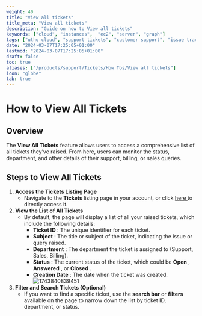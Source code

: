 ```yaml
---
weight: 40
title: "View all tickets"
title_meta: "View all tickets"
description: "Guide on how to View all tickets"
keywords: ["cloud", "instances",  "ec2", "server", "graph"]
tags: ["utho cloud", "support tickets", "customer support", "issue tracking", "cloud helpdesk"]
date: "2024-03-07T17:25:05+01:00"
lastmod: "2024-03-07T17:25:05+01:00"
draft: false
toc: true
aliases: ["/products/support/Tickets/How Tos/View all tickets"]
icon: "globe"
tab: true
---
```



# **How to View All Tickets**

## **Overview**

The **View All Tickets** feature allows users to access a comprehensive list of all tickets they’ve raised. From here, users can monitor the status, department, and other details of their support, billing, or sales queries.

## **Steps to View All Tickets**

1. **Access the Tickets Listing Page**
   * Navigate to the **Tickets** listing page in your account, or click [here ](https://console.utho.com/ticket "Tickets Listing Page")to directly access it.
2. **View the List of All Tickets**
   * By default, the page will display a list of all your raised tickets, which include the following details:
     * **Ticket ID** : The unique identifier for each ticket.
     * **Subject** : The title or subject of the ticket, indicating the issue or query raised.
     * **Department** : The department the ticket is assigned to (Support, Sales, Billing).
     * **Status** : The current status of the ticket, which could be  **Open** ,  **Answered** , or  **Closed** .
     * **Creation Date** : The date when the ticket was created.
       ![1743840839451](image/index/1743840839451.png)
3. **Filter and Search Tickets (Optional)**
   * If you want to find a specific ticket, use the **search bar** or **filters** available on the page to narrow down the list by ticket ID, department, or status.

